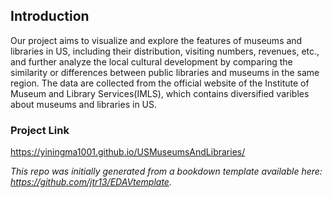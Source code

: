 
## Introduction

Our project aims to visualize and explore the features of museums and libraries in US, including their distribution, visiting numbers, revenues, etc., and further analyze the local cultural development by comparing the similarity or differences between public libraries and museums in the same region. 
The data are collected from the official website of the Institute of Museum and Library Services(IMLS), which contains diversified varibles about museums and libraries in US.

### Project Link

https://yiningma1001.github.io/USMuseumsAndLibraries/

*This repo was initially generated from a bookdown template available here: https://github.com/jtr13/EDAVtemplate.*	





